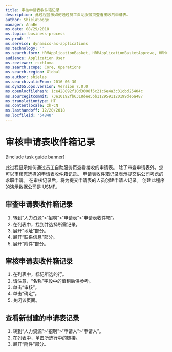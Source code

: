 ```yaml
---
title: 审核申请表收件箱记录
description: 此过程显示如何通过员工自助服务页查看接收的申请表。
author: ShielaSogge
manager: AnnBe
ms.date: 08/29/2018
ms.topic: business-process
ms.prod: ''
ms.service: dynamics-ax-applications
ms.technology: ''
ms.search.form: HRMApplicationBasket, HRMApplicationBasketApprove, HRMApplication
audience: Application User
ms.reviewer: rschloma
ms.search.scope: Core, Operations
ms.search.region: Global
ms.author: shielas
ms.search.validFrom: 2016-06-30
ms.dyn365.ops.version: Version 7.0.0
ms.openlocfilehash: 1ce428892f10d3608f5c21c6e4a3c31cbd25404c
ms.sourcegitcommit: 73e10192fb6318dee5bb1129591120199de6a487
ms.translationtype: HT
ms.contentlocale: zh-CN
ms.lasthandoff: 12/20/2018
ms.locfileid: "54848"
---
```

# <a name="approve-application-inbox-records"></a>审核申请表收件箱记录

[!include [task guide banner](../../includes/task-guide-banner.md)]

此过程显示如何通过员工自助服务页查看接收的申请表。 除了审查申请表外，您可以审核您选择的申请表收件箱记录。 申请表收件箱记录表示提交供公司考虑的求职申请。 在审核记录后，将为提交申请表的人员创建申请人记录。 创建此程序的演示数据公司是 USMF。


## <a name="review-application-inbox-record"></a>审查申请表收件箱记录
1. 转到“人力资源”>“招聘”>“申请表”>“申请表收件箱”。
2. 在列表中，找到并选择所需记录。
3. 展开“地址”部分。
4. 展开“联系信息”部分。
5. 展开“附件”部分。

## <a name="approve-application-inbox-record"></a>审核申请表收件箱记录
1. 在列表中，标记所选的行。
2. 请注意，“名称”字段中的值稍后供参考。
3. 单击“审核”。
4. 单击“确定”。
5. 关闭该页面。

## <a name="view-the-newly-created-application-record"></a>查看新创建的申请表记录
1. 转到“人力资源”>“招聘”>“申请人”>“申请人”。
2. 在列表中，单击所选行中的链接。
3. 展开“附件”部分。

